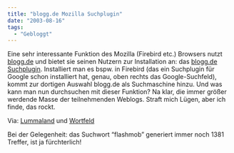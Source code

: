 ```yaml
---
title: "blogg.de Mozilla Suchplugin"
date: "2003-08-16"
tags:
  - "Gebloggt"
---
```


Eine sehr interessante Funktion des Mozilla (Firebird etc.) Browsers nutzt [blogg.de](http://beta.blogg.de/) und bietet sie seinen Nutzern zur Installation an: das [blogg.de Suchplugin](http://beta.blogg.de/extras.php). Installiert man es bspw. in Firebird (das ein Suchplugin für Google schon installiert hat, genau, oben rechts das Google-Suchfeld), kommt zur dortigen Auswahl blogg.de als Suchmaschine hinzu. Und was kann man nun durchsuchen mit dieser Funktion? Na klar, die immer größer werdende Masse der teilnehmenden Weblogs. Straft mich Lügen, aber ich finde, das rockt.

Via: [Lummaland](http://lumma.de/mt/archives/000495.html#000495 "lumma.de") und [Wortfeld](http://www.wortfeld.de/2003/08/mozillasuchplugins.html "Wortfeld: Mozilla-Suchplugins!")

Bei der Gelegenheit: das Suchwort “flashmob” generiert immer noch 1381 Treffer, ist ja fürchterlich!

